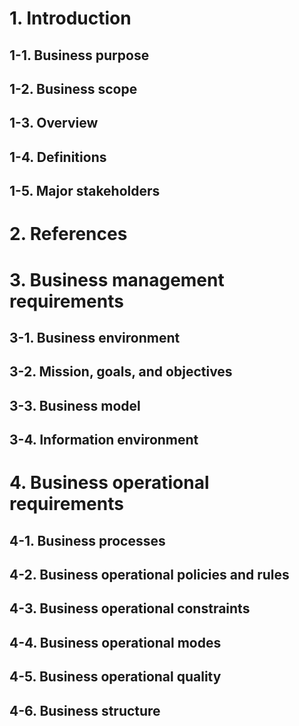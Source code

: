 # 1. Introduction
## 1-1. Business purpose
## 1-2. Business scope
## 1-3. Overview
## 1-4. Definitions
## 1-5. Major stakeholders
# 2. References
# 3. Business management requirements
## 3-1. Business environment
## 3-2. Mission, goals, and objectives
## 3-3. Business model
## 3-4. Information environment
# 4. Business operational requirements
## 4-1. Business processes
## 4-2. Business operational policies and rules
## 4-3. Business operational constraints
## 4-4. Business operational modes
## 4-5. Business operational quality
## 4-6. Business structure
